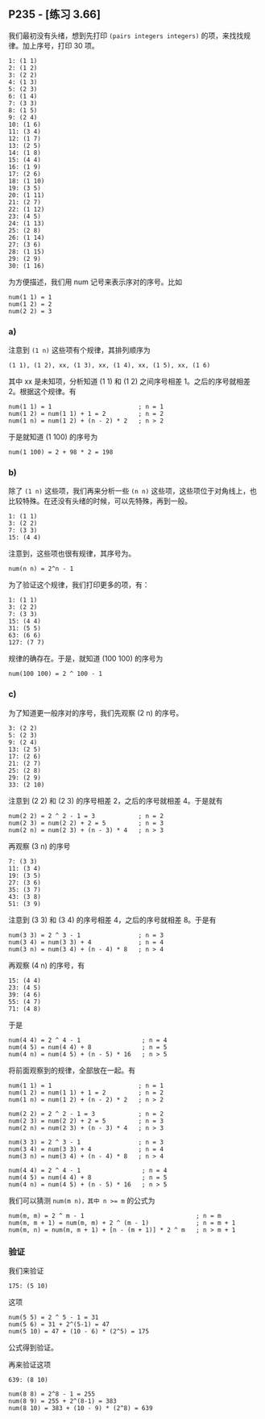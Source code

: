 ## P235 - [练习 3.66]

我们最初没有头绪，想到先打印 `(pairs integers integers)` 的项，来找找规律。加上序号，打印 30 项。

```
1: (1 1)
2: (1 2)
3: (2 2)
4: (1 3)
5: (2 3)
6: (1 4)
7: (3 3)
8: (1 5)
9: (2 4)
10: (1 6)
11: (3 4)
12: (1 7)
13: (2 5)
14: (1 8)
15: (4 4)
16: (1 9)
17: (2 6)
18: (1 10)
19: (3 5)
20: (1 11)
21: (2 7)
22: (1 12)
23: (4 5)
24: (1 13)
25: (2 8)
26: (1 14)
27: (3 6)
28: (1 15)
29: (2 9)
30: (1 16)
```

为方便描述，我们用 num 记号来表示序对的序号。比如

```
num(1 1) = 1
num(1 2) = 2
num(2 2) = 3
```

### a)

注意到 `(1 n)` 这些项有个规律，其排列顺序为

```
(1 1), (1 2), xx, (1 3), xx, (1 4), xx, (1 5), xx, (1 6)
```

其中 xx 是未知项，分析知道 (1 1) 和 (1 2) 之间序号相差 1。之后的序号就相差 2。根据这个规律。有

```
num(1 1) = 1                        ; n = 1
num(1 2) = num(1 1) + 1 = 2         ; n = 2
num(1 n) = num(1 2) + (n - 2) * 2   ; n > 2
```

于是就知道 (1 100) 的序号为

```
num(1 100) = 2 + 98 * 2 = 198
```

### b)

除了 `(1 n)` 这些项，我们再来分析一些 `(n n)` 这些项，这些项位于对角线上，也比较特殊。在还没有头绪的时候，可以先特殊，再到一般。

```
1: (1 1)
3: (2 2)
7: (3 3)
15: (4 4)
```
注意到，这些项也很有规律，其序号为。

```
num(n n) = 2^n - 1
```

为了验证这个规律，我们打印更多的项，有：

```
1: (1 1)
3: (2 2)
7: (3 3)
15: (4 4)
31: (5 5)
63: (6 6)
127: (7 7)
```
规律的确存在。于是，就知道 (100 100) 的序号为

```
num(100 100) = 2 ^ 100 - 1
```

### c)

为了知道更一般序对的序号，我们先观察 (2 n) 的序号。

```
3: (2 2)
5: (2 3)
9: (2 4)
13: (2 5)
17: (2 6)
21: (2 7)
25: (2 8)
29: (2 9)
33: (2 10)
```

注意到 (2 2) 和 (2 3) 的序号相差 2，之后的序号就相差 4。于是就有

```
num(2 2) = 2 ^ 2 - 1 = 3            ; n = 2
num(2 3) = num(2 2) + 2 = 5         ; n = 3
num(2 n) = num(2 3) + (n - 3) * 4   ; n > 3
```

再观察 (3 n) 的序号

```
7: (3 3)
11: (3 4)
19: (3 5)
27: (3 6)
35: (3 7)
43: (3 8)
51: (3 9)
```

注意到 (3 3) 和 (3 4) 的序号相差 4，之后的序号就相差 8。于是有

```
num(3 3) = 2 ^ 3 - 1                ; n = 3
num(3 4) = num(3 3) + 4             ; n = 4
num(3 n) = num(3 4) + (n - 4) * 8   ; n > 4
```

再观察 (4 n) 的序号，有

```
15: (4 4)
23: (4 5)
39: (4 6)
55: (4 7)
71: (4 8)
```

于是

```
num(4 4) = 2 ^ 4 - 1                 ; n = 4
num(4 5) = num(4 4) + 8              ; n = 5
num(4 n) = num(4 5) + (n - 5) * 16   ; n > 5
```

将前面观察到的规律，全部放在一起。有

```
num(1 1) = 1                        ; n = 1
num(1 2) = num(1 1) + 1 = 2         ; n = 2
num(1 n) = num(1 2) + (n - 2) * 2   ; n > 2

num(2 2) = 2 ^ 2 - 1 = 3            ; n = 2
num(2 3) = num(2 2) + 2 = 5         ; n = 3
num(2 n) = num(2 3) + (n - 3) * 4   ; n > 3

num(3 3) = 2 ^ 3 - 1                ; n = 3
num(3 4) = num(3 3) + 4             ; n = 4
num(3 n) = num(3 4) + (n - 4) * 8   ; n > 4

num(4 4) = 2 ^ 4 - 1                 ; n = 4
num(4 5) = num(4 4) + 8              ; n = 5
num(4 n) = num(4 5) + (n - 5) * 16   ; n > 5
```

我们可以猜测 `num(m n)，其中 n >= m` 的公式为

```
num(m, m) = 2 ^ m - 1                               ; n = m
num(m, m + 1) = num(m, m) + 2 ^ (m - 1)             ; n = m + 1
num(m, n) = num(m, m + 1) + [n - (m + 1)] * 2 ^ m   ; n > m + 1
```

### 验证

我们来验证

```
175: (5 10)
```
这项

```
num(5 5) = 2 ^ 5 - 1 = 31
num(5 6) = 31 + 2^(5-1) = 47
num(5 10) = 47 + (10 - 6) * (2^5) = 175
```

公式得到验证。

再来验证这项

```
639: (8 10)
```

```
num(8 8) = 2^8 - 1 = 255
num(8 9) = 255 + 2^(8-1) = 383
num(8 10) = 383 + (10 - 9) * (2^8) = 639
```


